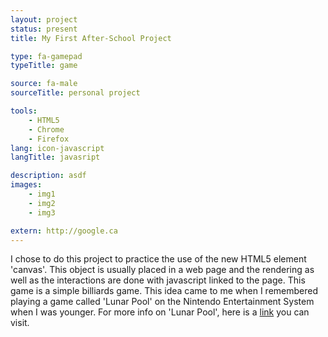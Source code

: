 ```yaml
---
layout: project
status: present
title: My First After-School Project

type: fa-gamepad
typeTitle: game

source: fa-male
sourceTitle: personal project

tools:
    - HTML5
    - Chrome
    - Firefox
lang: icon-javascript
langTitle: javasript

description: asdf
images:
    - img1
    - img2
    - img3

extern: http://google.ca
---
```


I chose to do this project to practice the use of the new HTML5 element 'canvas'. This object is usually placed in a web page and the rendering as well as the interactions are done with javascript linked to the page. This game is a simple billiards game. This idea came to me when I remembered playing a game called 'Lunar Pool' on the Nintendo Entertainment System when I was younger. For more info on 'Lunar Pool', here is a [link](http://google.com) you can visit.
